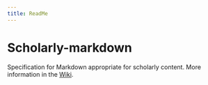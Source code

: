 ```yaml
---
title: ReadMe
---
```


Scholarly-markdown
==================

Specification for Markdown appropriate for scholarly content. More information in the [Wiki](https://github.com/mfenner/scholarly-markdown/wiki).



